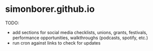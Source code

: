 # simonborer.github.io

TODO:
- add sections for social media checklists, unions, grants, festivals, performance opportunities, walkthroughs (podcasts, spotify, etc.)
- run cron against links to check for updates